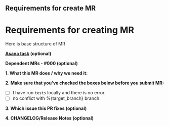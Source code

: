 ## Requirements for create MR

# Requirements for creating MR

Here is base structure of MR

**[Asana task](url) (optional)**

**Dependent MRs - #000 (optional)**

**1. What this MR does / why we need it:**

**2. Make sure that you’ve checked the boxes below before you submit MR:**

- [ ] I have run `tests` locally and there is no error.
- [ ] no conflict with %{target_branch} branch.

**3. Which issue this PR fixes (optional)**

**4. CHANGELOG/Release Notes (optional)**
